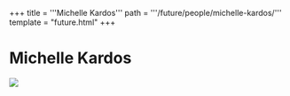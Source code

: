 +++
title = '''Michelle Kardos'''
path = '''/future/people/michelle-kardos/'''
template = "future.html"
+++

<h1>Michelle Kardos</h1>

<img class="speaker-photo" src="https://custom.cvent.com/C3A4539B19F74ABCB6FCE437F6BC0A74/files/event/910aaf2914d44586a56fbd0b3b2c31c0/8ab17f20ab2447058619100184e43a95.jpg">

